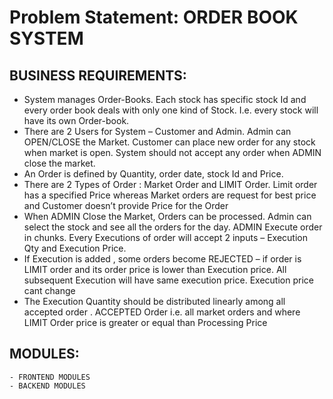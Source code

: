 # Problem Statement: ORDER BOOK SYSTEM

## BUSINESS REQUIREMENTS:
- System manages Order-Books. Each stock has specific stock Id and every order book deals with only one kind of Stock. I.e. every stock will have its own Order-book.
- There are 2 Users for System – Customer and Admin. Admin can OPEN/CLOSE the Market. Customer can place new order for any stock when market is open. System should not accept any order when ADMIN close the market.
- An Order is defined by Quantity, order date, stock Id and Price. 
- There are 2 Types of Order : Market Order and LIMIT Order. Limit order has a specified Price whereas Market orders are request for best price and Customer doesn’t provide Price for the Order
- When ADMIN Close the Market, Orders can be processed. Admin can select the stock and see all the orders for the day.
ADMIN Execute order in chunks. Every Executions of order will accept 2 inputs – Execution Qty and Execution Price.
- If Execution is added , some orders become REJECTED – if order is LIMIT order and its order price is lower than Execution price. All subsequent Execution will have same execution price. Execution price cant change 
- The Execution Quantity should be distributed linearly among all accepted order . ACCEPTED Order i.e. all market orders and where LIMIT Order price is greater or equal than Processing Price

## MODULES:
    - FRONTEND MODULES
    - BACKEND MODULES
